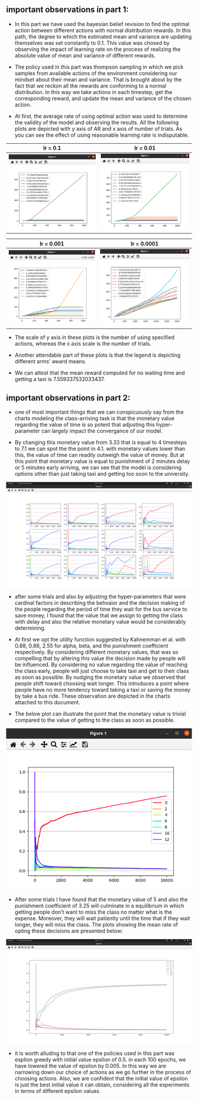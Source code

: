 ## important observations in part 1:


* In this part we have used the bayesian belief revision to find the optimal action between different actions with normal distribution rewards. In this path, the degree to which the estimated mean and variance are updating themselves was set constantly to 0.1. This value was chosed by observing the impact of learning rate on the process of realizing the absolute value of mean and variance of different rewards.

* The policy used in this part was thompson sampling in which we pick samples from available actions of the environment considering our mindset about their mean and variance. That is brought about by the fact that we reckon all the rewards are conforming to a normal distribution. In this way we take actions in each timestep, get the corresponding reward, and update the mean and variance of the chosen action. 

* At first, the average rate of using optimal action was used to determine the validity of the model and observing the results. All the following plots are depicted with y axis of AR and x axis of number of trials. As you can see the effect of using reasonable learning rate is indisputable.

lr = 0.1             |  lr = 0.01
:-------------------------:|:-------------------------:
![](results/part1/lr=0.1.png)  |  ![](results/part1/lr=0.01.png)

lr = 0.001             |  lr = 0.0001
:-------------------------:|:-------------------------:
![](results/part1/lr=0.001.png) | ![](results/part1/lr=0.0001.png)

* The scale of y axis in these plots is the number of using specified actions, whereas the x axis scale is the number of trials.
* Another attendable part of these plots is that the legend is depicting different arms' award means. 


* We can attest that the mean reward computed for no waiting time and getting a taxi is 7.559337532033437. 

## important observations in part 2:

* one of most important things that we can conspicuously say from the charts modeling the class-arriving task is that the monetary value regarding the value of time is so potent that adjusting this hyper-parameter can largely impact the convergance of our model. 

* By changing this monetary value from 3.33 that is equal to 4 timesteps to 7.1 we can spot the the point in 4.1.
with monetary values lower than this, the value of time can readily outweigh the value of money. But at this point that monetary value is equal to punishment of 2 minutes delay or 5 minutes early arriving, we can see that the model is considering options other than just taking taxi and getting too soon to the university.

![](results/part2/Screenshot%20from%202020-11-02%2016-27-16.png)


* after some trials and also by adjusting the hyper-parameters that were cardinal factors in describing the behvaior and the decision making of the people regarding the period of time they wait for the bus service to save money, I found that the value that we assign to getting the class with delay and also the relative monetary value would be considerably determining. 

* At first we opt the utility function suggested by Kahnemman et al. with 0.88, 0.88, 2.55 for alpha, beta, and the punishment coefficient respectively. By considering different monetary values, that was so compelling that by altering this value the decision made by people will be influenced. By considering no value regarding the value of reaching the class early, people will just choose to take taxi and get to their class as soon as possible. By nudging the monetary value we observed that people shift toward choosing wait longer. This introduces a point where people have no more tendency toward taking a taxi or saving the money by take a bus ride. These observation are depicted in the charts attached to this document. 

* The below plot can illustrate the point that the monetary value is trivial compared to the value of getting to the class as soon as possible.

![](results/part2/Screenshot%20from%202020-11-01%2018-49-54.png)

* After some trials I have found that the monetary value of 5 and also the punishment coefficient of 3.25 will culminate in a equilibrium in which getting people don't want to miss the class no matter what is the expense. Moreover, they will wait patiently until the time that if they wait longer, they will miss the class. The plots showing the mean rate of opting these decisions are presented below:

![mean_rate_actions](results/part2/Screenshot%20from%202020-11-02%2017-12-42.png)

* it is worth alluding to that one of the policies used in this part was esplion greedy with initial value epslion of 0.5. in each 100 epochs, we have lowered the value of epsilon by 0.005. In this way we are narrowing down our choice of actions as we go further in the process of choosing actions. Also, we are confident that the initial value of epsilon is just the best initial value it can obtain, considering all the experiments in terms of different epsilon values. 